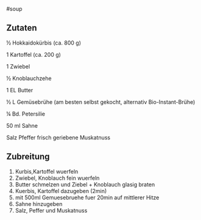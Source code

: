 #soup 

## Zutaten

½ Hokkaidokürbis (ca. 800 g)

1 Kartoffel (ca. 200 g)

1 Zwiebel

½ Knoblauchzehe

1 EL Butter

½ L Gemüsebrühe (am besten selbst gekocht, alternativ Bio-Instant-Brühe)

¼ Bd. Petersilie

50 ml Sahne

Salz
Pfeffer
frisch geriebene Muskatnuss

## Zubreitung
1. Kurbis,Kartoffel wuerfeln
2. Zwiebel, Knoblauch fein wuerfeln
3. Butter schmelzen und Ziebel + Knoblauch glasig braten
4. Kuerbis, Kartoffel dazugeben (2min)
5. mit 500ml Gemuesebruehe fuer 20min auf mittlerer Hitze
6. Sahne hinzugeben
7. Salz, Peffer und Muskatnuss